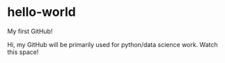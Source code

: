 # hello-world
My first GitHub!

Hi, my GitHub will be primarily used for python/data science work. Watch this space!
